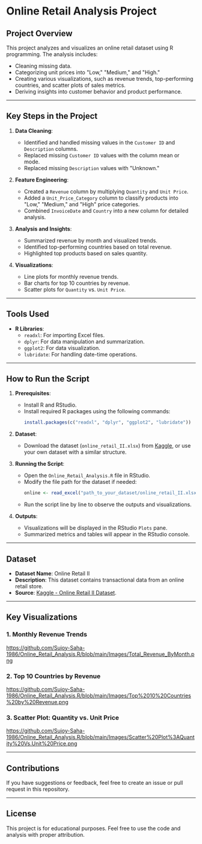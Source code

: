 # Online Retail Analysis Project

## Project Overview
This project analyzes and visualizes an online retail dataset using R programming. The analysis includes:
- Cleaning missing data.
- Categorizing unit prices into "Low," "Medium," and "High."
- Creating various visualizations, such as revenue trends, top-performing countries, and scatter plots of sales metrics.
- Deriving insights into customer behavior and product performance.

---

## Key Steps in the Project
1. **Data Cleaning**:
   - Identified and handled missing values in the `Customer ID` and `Description` columns.
   - Replaced missing `Customer ID` values with the column mean or mode.
   - Replaced missing `Description` values with "Unknown."
   
2. **Feature Engineering**:
   - Created a `Revenue` column by multiplying `Quantity` and `Unit Price`.
   - Added a `Unit_Price_Category` column to classify products into "Low," "Medium," and "High" price categories.
   - Combined `InvoiceDate` and `Country` into a new column for detailed analysis.

3. **Analysis and Insights**:
   - Summarized revenue by month and visualized trends.
   - Identified top-performing countries based on total revenue.
   - Highlighted top products based on sales quantity.

4. **Visualizations**:
   - Line plots for monthly revenue trends.
   - Bar charts for top 10 countries by revenue.
   - Scatter plots for `Quantity` vs. `Unit Price`.

---

## Tools Used
- **R Libraries**:
  - `readxl`: For importing Excel files.
  - `dplyr`: For data manipulation and summarization.
  - `ggplot2`: For data visualization.
  - `lubridate`: For handling date-time operations.

---

## How to Run the Script
1. **Prerequisites**:
   - Install R and RStudio.
   - Install required R packages using the following commands:
     ```R
     install.packages(c("readxl", "dplyr", "ggplot2", "lubridate"))
     ```

2. **Dataset**:
   - Download the dataset (`online_retail_II.xlsx`) from [Kaggle](https://www.kaggle.com/), or use your own dataset with a similar structure.

3. **Running the Script**:
   - Open the `Online_Retail_Analysis.R` file in RStudio.
   - Modify the file path for the dataset if needed:
     ```R
     online <- read_excel("path_to_your_dataset/online_retail_II.xlsx")
     ```
   - Run the script line by line to observe the outputs and visualizations.

4. **Outputs**:
   - Visualizations will be displayed in the RStudio `Plots` pane.
   - Summarized metrics and tables will appear in the RStudio console.

---

## Dataset
- **Dataset Name**: Online Retail II
- **Description**: This dataset contains transactional data from an online retail store.
- **Source**: [Kaggle - Online Retail II Dataset](https://www.kaggle.com/).

---

## Key Visualizations
### 1. Monthly Revenue Trends
https://github.com/Sujoy-Saha-1986/Online_Retail_Analysis.R/blob/main/Images/Total_Revenue_ByMonth.png

### 2. Top 10 Countries by Revenue
https://github.com/Sujoy-Saha-1986/Online_Retail_Analysis.R/blob/main/Images/Top%2010%20Countries%20by%20Revenue.png

### 3. Scatter Plot: Quantity vs. Unit Price
https://github.com/Sujoy-Saha-1986/Online_Retail_Analysis.R/blob/main/Images/Scatter%20Plot%3AQuantity%20Vs.Unit%20Price.png

---

## Contributions
If you have suggestions or feedback, feel free to create an issue or pull request in this repository.

---

## License
This project is for educational purposes. Feel free to use the code and analysis with proper attribution.
